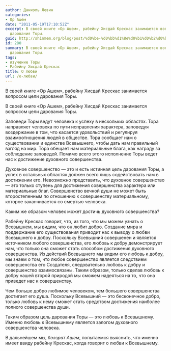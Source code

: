 ```yaml
---
author: Даниэль Левин
categories:
- Ор Ашем
date: "2011-05-19T17:10:52Z"
excerpt: В своей книге «Ор Ашем», рабейну Хисдай Крескас занимается вопросом цели
  дарования Торы.
guid: http://shinmem.org/blog/post/%d0%be-%d0%bb%d1%8e%d0%b1%d0%b2%d0%b8
id: 280
summary: В своей книге «Ор Ашем», рабейну Хисдай Крескас занимается вопросом цели
  дарования Торы.
tags:
- изучение Торы
- Рабейну Хисдай Крескас
title: О любви
url: /о-любви/
---
```

В своей книге «Ор Ашем», рабейну Хисдай Крескас занимается вопросом цели дарования Торы.<!--more-->

В своей книге «Ор Ашем», рабейну Хисдай Крескас занимается вопросом цели дарования Торы.

Заповеди Торы ведут человека к успеху в нескольких областях. Тора направляет человека по пути исправления характера, заповедуя воздержание в том, что касается удовольствий и регулируя взаимоотношения людей в обществе. Тора сообщает нам о существовании и единстве Всевышнего, чтобы дать нам правильный взгляд на мир. Тора обещает нам материальные блага, как награду за соблюдение заповедей. Помимо всего этого исполнение Торы ведет нас к достижение духовного совершенства.

Духовное совершенство — это и есть истинная цель дарования Торы, а успех в остальных областях должен всего лишь содействовать нам в достижении его. Невозможно представить, что духовное совершенство — это только ступень для достижения совершенства характера или материальных благ. Совершенство вечной души не может быть второстепенным по отношению к совершенству материальному, которое заканчивается со смертью человека.

Каким же образом человек может достичь духовного совершенства?

Рабейну Крескас говорит, что, из того, что мы можем узнать о Всевышнем, мы видим, что он любит добро. Создание мира и поддержание его существования приводит нас к выводу о любви Всевышнего к добру. Поскольку Всевышний совершенен и является источником любого совершенства, его любовь к добру демонстрирует нам, что только она сможет стать способом достижения духовного совершенства. Из действий Всевышнего мы видим его любовь к добру, мы знаем о том, что любое совершенство является следствием совершенства его Создателя, следовательно любовь к добру и совершенство взаимосвязаны. Таким образом, только сделав любовь к добру нашей второй природой мы сможем надеяться на то, что она приведет нас к совершенству.

Чем больше добро любимое человеком, тем большего совершенства достигает его душа. Поскольку Всевышний — это бесконечное добро, только любовь к нему сможет стать средством достижения наиболее полного совершенства души.

Таким образом цель дарования Торы — это любовь к Всевышнему. Именно любовь к Всевышнему является залогом духовного совершенства человека.

В дальнейшем мы, _бээзрат Ашем_, попытаемся выяснить, что именно имеет ввиду рабейну Крескас, когда говорит о любви к Всевышнему.
